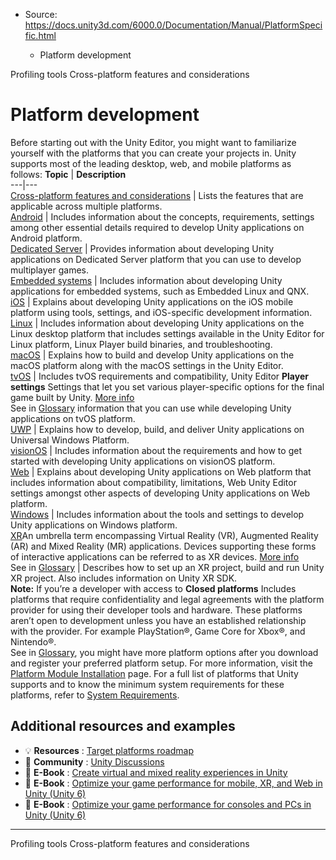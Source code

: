 * Source: https://docs.unity3d.com/6000.0/Documentation/Manual/PlatformSpecific.html

  * Platform development 


[](https://docs.unity3d.com/6000.0/Documentation/Manual/performance-profiling-tools.html)
Profiling tools
[](https://docs.unity3d.com/6000.0/Documentation/Manual/cross-platform-features.html)
Cross-platform features and considerations
# Platform development
Before starting out with the Unity Editor, you might want to familiarize yourself with the platforms that you can create your projects in. Unity supports most of the leading desktop, web, and mobile platforms as follows:
**Topic** | **Description**  
---|---  
[Cross-platform features and considerations](https://docs.unity3d.com/6000.0/Documentation/Manual/cross-platform-features.html) | Lists the features that are applicable across multiple platforms.  
[Android](https://docs.unity3d.com/6000.0/Documentation/Manual/android.html) | Includes information about the concepts, requirements, settings among other essential details required to develop Unity applications on Android platform.  
[Dedicated Server](https://docs.unity3d.com/6000.0/Documentation/Manual/dedicated-server.html) | Provides information about developing Unity applications on Dedicated Server platform that you can use to develop multiplayer games.  
[Embedded systems](https://docs.unity3d.com/6000.0/Documentation/Manual/embedded-systems.html) | Includes information about developing Unity applications for embedded systems, such as Embedded Linux and QNX.  
[iOS](https://docs.unity3d.com/6000.0/Documentation/Manual/iphone.html) | Explains about developing Unity applications on the iOS mobile platform using tools, settings, and iOS-specific development information.  
[Linux](https://docs.unity3d.com/6000.0/Documentation/Manual/linux.html) | Includes information about developing Unity applications on the Linux desktop platform that includes settings available in the Unity Editor for Linux platform, Linux Player build binaries, and troubleshooting.  
[macOS](https://docs.unity3d.com/6000.0/Documentation/Manual/AppleMac.html) | Explains how to build and develop Unity applications on the macOS platform along with the macOS settings in the Unity Editor.  
[tvOS](https://docs.unity3d.com/6000.0/Documentation/Manual/tvOS-introducing.html) | Includes tvOS requirements and compatibility, Unity Editor **Player settings** Settings that let you set various player-specific options for the final game built by Unity. [More info](https://docs.unity3d.com/6000.0/Documentation/Manual/class-PlayerSettings.html)  
See in [Glossary](https://docs.unity3d.com/6000.0/Documentation/Manual/Glossary.html#PlayerSettings) information that you can use while developing Unity applications on tvOS platform.  
[UWP](https://docs.unity3d.com/6000.0/Documentation/Manual/WindowsStore.html) | Explains how to develop, build, and deliver Unity applications on Universal Windows Platform.  
[visionOS](https://docs.unity3d.com/6000.0/Documentation/Manual/visionOS.html) | Includes information about the requirements and how to get started with developing Unity applications on visionOS platform.  
[Web](https://docs.unity3d.com/6000.0/Documentation/Manual/webgl.html) | Explains about developing Unity applications on Web platform that includes information about compatibility, limitations, Web Unity Editor settings amongst other aspects of developing Unity applications on Web platform.  
[Windows](https://docs.unity3d.com/6000.0/Documentation/Manual/Windows.html) | Includes information about the tools and settings to develop Unity applications on Windows platform.  
[XR](https://docs.unity3d.com/6000.0/Documentation/Manual/XR.html)An umbrella term encompassing Virtual Reality (VR), Augmented Reality (AR) and Mixed Reality (MR) applications. Devices supporting these forms of interactive applications can be referred to as XR devices. [More info](https://docs.unity3d.com/6000.0/Documentation/Manual/XR.html)  
See in [Glossary](https://docs.unity3d.com/6000.0/Documentation/Manual/Glossary.html#XR) | Describes how to set up an XR project, build and run Unity XR project. Also includes information on Unity XR SDK.  
**Note:** If you’re a developer with access to **Closed platforms** Includes platforms that require confidentiality and legal agreements with the platform provider for using their developer tools and hardware. These platforms aren’t open to development unless you have an established relationship with the provider. For example PlayStation®, Game Core for Xbox®, and Nintendo®.  
See in [Glossary](https://docs.unity3d.com/6000.0/Documentation/Manual/Glossary.html#Closedplatform), you might have more platform options after you download and register your preferred platform setup. For more information, visit the [Platform Module Installation](https://unity3d.com/platform-installation) page.
For a full list of platforms that Unity supports and to know the minimum system requirements for these platforms, refer to [System Requirements](https://docs.unity3d.com/6000.0/Documentation/Manual/system-requirements.html). 
## Additional resources and examples
  * 💡 **Resources** : [Target platforms roadmap](https://unity.com/roadmap/unity-platform/platforms)
  * 👥 **Community** : [Unity Discussions](https://discussions.unity.com)
  * 📖 **E-Book** : [Create virtual and mixed reality experiences in Unity](https://unity.com/resources/create-virtual-mixed-reality-experiences-unity?isGated=false)
  * 📖 **E-Book** : [Optimize your game performance for mobile, XR, and Web in Unity (Unity 6)](https://unity.com/resources/mobile-xr-web-game-performance-optimization-unity-6)
  * 📖 **E-Book** : [Optimize your game performance for consoles and PCs in Unity (Unity 6) ](https://unity.com/resources/console-pc-game-performance-optimization-unity-6)


* * *
[](https://docs.unity3d.com/6000.0/Documentation/Manual/performance-profiling-tools.html)
Profiling tools
[](https://docs.unity3d.com/6000.0/Documentation/Manual/cross-platform-features.html)
Cross-platform features and considerations

